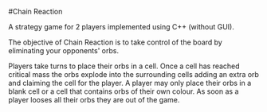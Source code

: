 #Chain Reaction

A strategy game for 2 players implemented using C++ (without GUI).

The objective of Chain Reaction is to take control of the board by eliminating your opponents' orbs.

Players take turns to place their orbs in a cell. Once a cell has reached critical mass the orbs explode into the surrounding cells adding an extra orb and claiming the cell for the player. A player may only place their orbs in a blank cell or a cell that contains orbs of their own colour. As soon as a player looses all their orbs they are out of the game.
